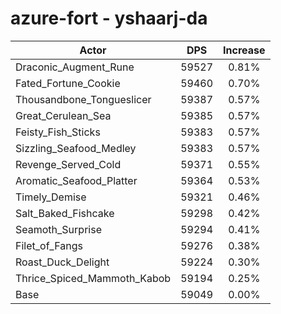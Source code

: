 # azure-fort - yshaarj-da
| Actor | DPS | Increase |
|---|:---:|:---:|
|Draconic_Augment_Rune|59527|0.81%|
|Fated_Fortune_Cookie|59460|0.70%|
|Thousandbone_Tongueslicer|59387|0.57%|
|Great_Cerulean_Sea|59385|0.57%|
|Feisty_Fish_Sticks|59383|0.57%|
|Sizzling_Seafood_Medley|59383|0.57%|
|Revenge_Served_Cold|59371|0.55%|
|Aromatic_Seafood_Platter|59364|0.53%|
|Timely_Demise|59321|0.46%|
|Salt_Baked_Fishcake|59298|0.42%|
|Seamoth_Surprise|59294|0.41%|
|Filet_of_Fangs|59276|0.38%|
|Roast_Duck_Delight|59224|0.30%|
|Thrice_Spiced_Mammoth_Kabob|59194|0.25%|
|Base|59049|0.00%|
